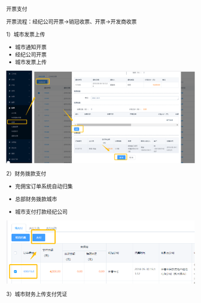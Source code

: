 开票支付

开票流程：经纪公司开票→销冠收票、开票→开发商收票

1）城市发票上传

* 城市通知开票
* 经纪公司开票
* 城市发票上传

![](/assets/发票上传)

2）财务拨款支付

* 充佣宝订单系统自动归集

* 总部财务拨款城市

* 城市支付打款经纪公司

![](/1/打款支付)

3）城市财务上传支付凭证

